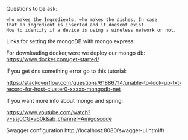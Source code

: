 Questions to be ask:

    who makes the Ingredients, who makes the dishes, In case
    that an ingredient is inserted and it doesent exist.
    How to identify if a device is using a wireless network or not.

Links for setting the mongoDB with mongo express:

For downloading docker,were we deploy our mongo db:    
https://www.docker.com/get-started/

If you get dns something error go to this tutorial:

https://stackoverflow.com/questions/61886714/unable-to-look-up-txt-record-for-host-cluster0-xxxxx-mongodb-net

If you want more info about mongo and spring:

https://www.youtube.com/watch?v=ssj0CGxv60k&ab_channel=Amigoscode

Swagger configuration
http://localhost:8080/swagger-ui.html#/

    
    



